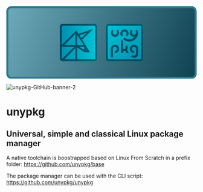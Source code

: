<?xml version="1.0" encoding="UTF-8" standalone="no"?><!DOCTYPE svg PUBLIC "-//W3C//DTD SVG 1.1//EN" "http://www.w3.org/Graphics/SVG/1.1/DTD/svg11.dtd"><svg width="100%" height="100%" viewBox="0 0 2514 960" version="1.1" xmlns="http://www.w3.org/2000/svg" xmlns:xlink="http://www.w3.org/1999/xlink" xml:space="preserve" xmlns:serif="http://www.serif.com/" style="fill-rule:evenodd;clip-rule:evenodd;stroke-miterlimit:1.5;"><rect id="unypkg-GitHub-Banner" x="0" y="-0" width="2513.28" height="960" style="fill:none;"/><clipPath id="_clip1"><rect x="0" y="-0" width="2513.28" height="960"/></clipPath><g clip-path="url(#_clip1)"><path d="M2513.28,67.2c0,-37.089 -30.111,-67.2 -67.2,-67.2l-2378.88,-0c-37.089,-0 -67.2,30.111 -67.2,67.2l0,825.6c0,37.089 30.111,67.2 67.2,67.2l2378.88,-0c37.089,-0 67.2,-30.111 67.2,-67.2l0,-825.6Z" style="fill:url(#_Linear2);"/><path d="M2513.28,67.2l0,825.6c0,37.089 -30.111,67.2 -67.2,67.2l-2378.88,-0c-37.089,-0 -67.2,-30.111 -67.2,-67.2l0,-825.6c0,-37.089 30.111,-67.2 67.2,-67.2l2378.88,-0c37.089,-0 67.2,30.111 67.2,67.2Zm-25.922,-0c0,-22.782 -18.496,-41.278 -41.278,-41.278l-2378.88,-0c-22.782,-0 -41.278,18.496 -41.278,41.278l-0,825.6c-0,22.782 18.496,41.278 41.278,41.278l2378.88,0c22.782,0 41.278,-18.496 41.278,-41.278l0,-825.6Z" style="fill:#2a768c;"/><g id="unypkg-rounded-square"><path d="M1806.12,268.646c-0,-18.989 -15.417,-34.406 -34.406,-34.406l-422.708,-0c-18.989,-0 -34.406,15.417 -34.406,34.406l-0,422.708c-0,18.989 15.417,34.406 34.406,34.406l422.708,-0c18.989,-0 34.406,-15.417 34.406,-34.406l-0,-422.708Z" style="fill:url(#_Linear3);"/><path d="M1806.12,268.646l-0,422.708c-0,18.989 -15.417,34.406 -34.406,34.406l-422.708,-0c-18.989,-0 -34.406,-15.417 -34.406,-34.406l-0,-422.708c-0,-18.989 15.417,-34.406 34.406,-34.406l422.708,-0c18.989,-0 34.406,15.417 34.406,34.406Zm-24.231,0c0,-5.616 -4.559,-10.175 -10.175,-10.175l-422.708,-0c-5.616,-0 -10.175,4.559 -10.175,10.175l-0,422.708c-0,5.616 4.559,10.175 10.175,10.175l422.708,0c5.616,0 10.175,-4.559 10.175,-10.175l0,-422.708Z" style="fill:url(#_Linear4);"/><g id="unypkg-logo-writing"><g><g><path d="M1528.24,453.694l-0,165.011" style="fill:none;stroke:url(#_Linear5);stroke-width:27.11px;"/><path id="Sketch006_w0001" d="M1579.55,524.563c6.452,5.909 10.131,14.267 10.131,23.016c0,17.123 -14.089,31.212 -31.211,31.212" style="fill:none;stroke:url(#_Linear6);stroke-width:27.11px;stroke-miterlimit:4;"/><path id="Sketch006_w00011" serif:id="Sketch006_w0001" d="M1528.24,591.978c15.156,-16.54 41.238,-17.679 57.778,-2.523c8.452,7.745 13.27,18.697 13.267,30.161" style="fill:none;stroke:url(#_Linear7);stroke-width:27.11px;stroke-miterlimit:4;"/></g><path id="g-076-Solid---needs-correction" serif:id="g 076 Solid - needs correction" d="M1655.6,654.729c7.478,8.152 18.217,13.266 30.14,13.266c22.571,0 40.895,-18.324 40.895,-40.894l0,-62.706c0,-22.586 -18.309,-40.895 -40.895,-40.895c-22.57,0 -40.894,18.324 -40.894,40.895c-0,22.57 18.324,40.894 40.894,40.894c1.198,0 2.394,-0.052 3.585,-0.157" style="fill:none;stroke:url(#_Linear8);stroke-width:27.11px;stroke-linejoin:bevel;stroke-miterlimit:1;"/><path d="M1431.4,605.053c11.42,1.003 22.751,-2.841 31.203,-10.585c16.541,-15.155 17.682,-41.237 2.528,-57.778c-15.156,-16.542 -41.238,-17.682 -57.779,-2.527c-8.453,7.744 -13.271,18.695 -13.269,30.159l-0,113.785" style="fill:none;fill-rule:nonzero;stroke:url(#_Linear9);stroke-width:27.11px;stroke-miterlimit:4;"/></g><g id="Lines"><g><path id="Sketch006_w0000" d="M1550.87,424.728c19.318,18.745 45.204,29.24 72.122,29.24c56.814,0 103.565,-46.751 103.565,-103.565c0,-0 0,-0 0,-0" style="fill:none;stroke:url(#_Linear10);stroke-width:27.11px;stroke-miterlimit:4;"/><path id="Sketch006_w0003" d="M1658.04,320.245c-8.454,7.743 -13.274,18.694 -13.274,30.158c0,22.434 18.461,40.894 40.895,40.894c22.434,0 40.895,-18.46 40.895,-40.894c-0,-11.464 -4.821,-22.415 -13.274,-30.158" style="fill:none;stroke:url(#_Linear11);stroke-width:27.11px;stroke-miterlimit:4;"/></g><path id="Sketch006_w0002" d="M1587.94,391.297c8.454,-7.742 13.274,-18.694 13.274,-30.157c-0,-22.434 -18.461,-40.895 -40.895,-40.895c-22.434,0 -40.894,18.461 -40.894,40.895c-0,11.463 4.82,22.415 13.274,30.157" style="fill:none;stroke:url(#_Linear12);stroke-width:27.11px;stroke-miterlimit:4;"/><path id="Sketch006_w00012" serif:id="Sketch006_w0001" d="M1407.36,320.245c-8.454,7.743 -13.274,18.694 -13.274,30.158c-0,22.434 18.46,40.894 40.895,40.894c22.434,0 40.894,-18.46 40.894,-40.894c0,-11.464 -4.82,-22.415 -13.274,-30.158" style="fill:none;stroke:url(#_Linear13);stroke-width:27.11px;stroke-miterlimit:4;"/></g></g></g><g id="unycrn-rounded-square"><path d="M1198.68,268.646c0,-18.989 -15.417,-34.406 -34.406,-34.406l-422.708,-0c-18.989,-0 -34.406,15.417 -34.406,34.406l0,422.708c0,18.989 15.417,34.406 34.406,34.406l422.708,-0c18.989,-0 34.406,-15.417 34.406,-34.406l0,-422.708Z" style="fill:url(#_Linear14);"/><path d="M1198.68,268.646l0,422.708c0,18.989 -15.417,34.406 -34.406,34.406l-422.708,-0c-18.989,-0 -34.406,-15.417 -34.406,-34.406l0,-422.708c0,-18.989 15.417,-34.406 34.406,-34.406l422.708,-0c18.989,-0 34.406,15.417 34.406,34.406Zm-263.484,432.883l229.078,0c5.616,0 10.175,-4.559 10.175,-10.175l0,-422.708c0,-5.616 -4.559,-10.175 -10.175,-10.175l-422.708,-0c-5.616,-0 -10.175,4.559 -10.175,10.175l-0,245.123l194.209,-194.21l28.247,45.722l196.125,-67.663l-148.48,144.784l103.273,167.359l-68.72,0l-100.849,-62.389l0,154.157Zm-203.805,-163.53l-0,153.355c-0,2.808 1.14,5.352 2.981,7.194l160.549,-160.549l-163.53,0Zm33.365,163.53l146.847,0l0,-146.847l-146.847,146.847Zm224.032,-279.692l69.279,-67.554l-91.502,31.567l22.223,35.987Zm-77.185,-54.916l-147.485,147.485l147.485,0l0,-147.485Zm53.287,171.078c0,0 62.712,38.797 62.712,38.797l0,-38.797l-62.712,0Zm53.355,-23.593l-83.049,-134.425l0,134.425l83.049,0Zm32.95,71.762l11.311,0l-11.311,-18.348l0,18.348Z" style="fill:url(#_Linear15);"/></g></g><defs><linearGradient id="_Linear2" x1="0" y1="0" x2="1" y2="0" gradientUnits="userSpaceOnUse" gradientTransform="matrix(2513.28,960,-960,2513.28,4.54747e-12,0)"><stop offset="0" style="stop-color:#6daabb;stop-opacity:1"/><stop offset="1" style="stop-color:#0e4150;stop-opacity:1"/></linearGradient><linearGradient id="_Linear3" x1="0" y1="0" x2="1" y2="0" gradientUnits="userSpaceOnUse" gradientTransform="matrix(-491.52,-491.52,491.52,-491.52,1806.12,725.76)"><stop offset="0" style="stop-color:#008dae;stop-opacity:1"/><stop offset="1" style="stop-color:#00c5d6;stop-opacity:1"/></linearGradient><linearGradient id="_Linear4" x1="0" y1="0" x2="1" y2="0" gradientUnits="userSpaceOnUse" gradientTransform="matrix(-491.52,-491.52,491.52,-491.52,1806.12,725.76)"><stop offset="0" style="stop-color:#00475d;stop-opacity:1"/><stop offset="1" style="stop-color:#005e77;stop-opacity:1"/></linearGradient><linearGradient id="_Linear5" x1="0" y1="0" x2="1" y2="0" gradientUnits="userSpaceOnUse" gradientTransform="matrix(-577.465,-577.465,577.465,-577.465,1847.15,780.023)"><stop offset="0" style="stop-color:#003a4e;stop-opacity:1"/><stop offset="1" style="stop-color:#005e77;stop-opacity:1"/></linearGradient><linearGradient id="_Linear6" x1="0" y1="0" x2="1" y2="0" gradientUnits="userSpaceOnUse" gradientTransform="matrix(-577.465,-577.465,577.465,-577.465,1847.15,780.023)"><stop offset="0" style="stop-color:#003a4e;stop-opacity:1"/><stop offset="1" style="stop-color:#005e77;stop-opacity:1"/></linearGradient><linearGradient id="_Linear7" x1="0" y1="0" x2="1" y2="0" gradientUnits="userSpaceOnUse" gradientTransform="matrix(-577.465,-577.465,577.465,-577.465,1847.15,780.023)"><stop offset="0" style="stop-color:#003a4e;stop-opacity:1"/><stop offset="1" style="stop-color:#005e77;stop-opacity:1"/></linearGradient><linearGradient id="_Linear8" x1="0" y1="0" x2="1" y2="0" gradientUnits="userSpaceOnUse" gradientTransform="matrix(-577.465,-577.465,577.465,-577.465,1847.15,780.023)"><stop offset="0" style="stop-color:#003a4e;stop-opacity:1"/><stop offset="1" style="stop-color:#005e77;stop-opacity:1"/></linearGradient><linearGradient id="_Linear9" x1="0" y1="0" x2="1" y2="0" gradientUnits="userSpaceOnUse" gradientTransform="matrix(-577.465,-577.465,577.465,-577.465,1847.15,780.023)"><stop offset="0" style="stop-color:#003a4e;stop-opacity:1"/><stop offset="1" style="stop-color:#005e77;stop-opacity:1"/></linearGradient><linearGradient id="_Linear10" x1="0" y1="0" x2="1" y2="0" gradientUnits="userSpaceOnUse" gradientTransform="matrix(-577.465,-577.465,577.465,-577.465,1847.15,789.696)"><stop offset="0" style="stop-color:#003a4e;stop-opacity:1"/><stop offset="1" style="stop-color:#005e77;stop-opacity:1"/></linearGradient><linearGradient id="_Linear11" x1="0" y1="0" x2="1" y2="0" gradientUnits="userSpaceOnUse" gradientTransform="matrix(-577.465,-577.465,577.465,-577.465,1847.15,789.696)"><stop offset="0" style="stop-color:#003a4e;stop-opacity:1"/><stop offset="1" style="stop-color:#005e77;stop-opacity:1"/></linearGradient><linearGradient id="_Linear12" x1="0" y1="0" x2="1" y2="0" gradientUnits="userSpaceOnUse" gradientTransform="matrix(-577.465,-577.465,577.465,-577.465,1847.15,789.696)"><stop offset="0" style="stop-color:#003a4e;stop-opacity:1"/><stop offset="1" style="stop-color:#005e77;stop-opacity:1"/></linearGradient><linearGradient id="_Linear13" x1="0" y1="0" x2="1" y2="0" gradientUnits="userSpaceOnUse" gradientTransform="matrix(-577.465,-577.465,577.465,-577.465,1847.15,789.696)"><stop offset="0" style="stop-color:#003a4e;stop-opacity:1"/><stop offset="1" style="stop-color:#005e77;stop-opacity:1"/></linearGradient><linearGradient id="_Linear14" x1="0" y1="0" x2="1" y2="0" gradientUnits="userSpaceOnUse" gradientTransform="matrix(491.52,-1.07288e-13,1.07288e-13,491.52,707.16,480)"><stop offset="0" style="stop-color:#008dae;stop-opacity:1"/><stop offset="1" style="stop-color:#00c5d6;stop-opacity:1"/></linearGradient><linearGradient id="_Linear15" x1="0" y1="0" x2="1" y2="0" gradientUnits="userSpaceOnUse" gradientTransform="matrix(491.52,-1.07288e-13,1.07288e-13,491.52,707.16,480)"><stop offset="0" style="stop-color:#00475d;stop-opacity:1"/><stop offset="1" style="stop-color:#005e77;stop-opacity:1"/></linearGradient></defs></svg>
![unypkg-GitHub-banner-2](https://github.com/unypkg/.github/assets/19753510/28b50936-74df-4ba5-86c7-ef8a498f130d)

# unypkg
## Universal, simple and classical Linux package manager

A native toolchain is boostrapped based on Linux From Scratch in a prefix folder: https://github.com/unypkg/base

The package manager can be used with the CLI script: https://github.com/unypkg/unypkg
